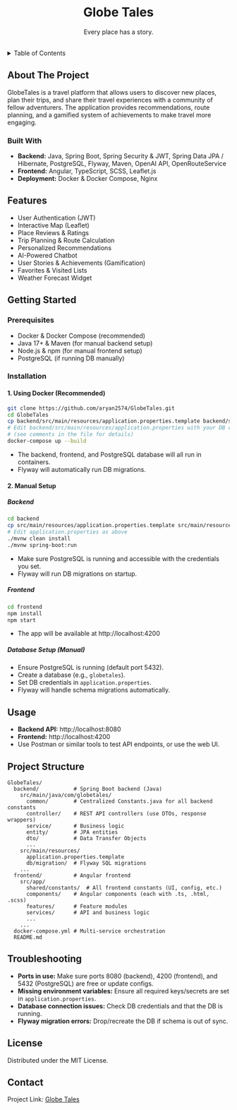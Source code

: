 <!-- Improved README.md for Globe Tales -->
<div align="center">
  <h1 align="center">Globe Tales</h1>
  <p align="center">
    Every place has a story.<br />
    <br />
  </p>
</div>

<details>
  <summary>Table of Contents</summary>
  <ol>
    <li><a href="#about-the-project">About The Project</a></li>
    <li><a href="#features">Features</a></li>
    <li><a href="#getting-started">Getting Started</a></li>
    <li><a href="#usage">Usage</a></li>
    <li><a href="#project-structure">Project Structure</a></li>
    <li><a href="#contributing">Contributing</a></li>
    <li><a href="#license">License</a></li>
    <li><a href="#contact">Contact</a></li>
  </ol>
</details>

## About The Project

GlobeTales is a travel platform that allows users to discover new places, plan their trips, and share their travel experiences with a community of fellow adventurers. The application provides recommendations, route planning, and a gamified system of achievements to make travel more engaging.

### Built With

- **Backend:** Java, Spring Boot, Spring Security & JWT, Spring Data JPA / Hibernate, PostgreSQL, Flyway, Maven, OpenAI API, OpenRouteService
- **Frontend:** Angular, TypeScript, SCSS, Leaflet.js
- **Deployment:** Docker & Docker Compose, Nginx

## Features

- User Authentication (JWT)
- Interactive Map (Leaflet)
- Place Reviews & Ratings
- Trip Planning & Route Calculation
- Personalized Recommendations
- AI-Powered Chatbot
- User Stories & Achievements (Gamification)
- Favorites & Visited Lists
- Weather Forecast Widget

## Getting Started

### Prerequisites

- Docker & Docker Compose (recommended)
- Java 17+ & Maven (for manual backend setup)
- Node.js & npm (for manual frontend setup)
- PostgreSQL (if running DB manually)

### Installation

#### 1. Using Docker (Recommended)

```bash
git clone https://github.com/aryan2574/GlobeTales.git
cd GlobeTales
cp backend/src/main/resources/application.properties.template backend/src/main/resources/application.properties
# Edit backend/src/main/resources/application.properties with your DB credentials, OpenAI, OpenRouteService keys, and JWT secret
# (see comments in the file for details)
docker-compose up --build
```

- The backend, frontend, and PostgreSQL database will all run in containers.
- Flyway will automatically run DB migrations.

#### 2. Manual Setup

##### Backend

```bash
cd backend
cp src/main/resources/application.properties.template src/main/resources/application.properties
# Edit application.properties as above
./mvnw clean install
./mvnw spring-boot:run
```

- Make sure PostgreSQL is running and accessible with the credentials you set.
- Flyway will run DB migrations on startup.

##### Frontend

```bash
cd frontend
npm install
npm start
```

- The app will be available at http://localhost:4200

##### Database Setup (Manual)

- Ensure PostgreSQL is running (default port 5432).
- Create a database (e.g., `globetales`).
- Set DB credentials in `application.properties`.
- Flyway will handle schema migrations automatically.

## Usage

- **Backend API:** http://localhost:8080
- **Frontend:** http://localhost:4200
- Use Postman or similar tools to test API endpoints, or use the web UI.

## Project Structure

```
GlobeTales/
  backend/           # Spring Boot backend (Java)
    src/main/java/com/globetales/
      common/        # Centralized Constants.java for all backend constants
      controller/    # REST API controllers (use DTOs, response wrappers)
      service/       # Business logic
      entity/        # JPA entities
      dto/           # Data Transfer Objects
      ...
    src/main/resources/
      application.properties.template
      db/migration/  # Flyway SQL migrations
    ...
  frontend/          # Angular frontend
    src/app/
      shared/constants/  # All frontend constants (UI, config, etc.)
      components/    # Angular components (each with .ts, .html, .scss)
      features/      # Feature modules
      services/      # API and business logic
      ...
    ...
  docker-compose.yml # Multi-service orchestration
  README.md
```

## Troubleshooting

- **Ports in use:** Make sure ports 8080 (backend), 4200 (frontend), and 5432 (PostgreSQL) are free or update configs.
- **Missing environment variables:** Ensure all required keys/secrets are set in `application.properties`.
- **Database connection issues:** Check DB credentials and that the DB is running.
- **Flyway migration errors:** Drop/recreate the DB if schema is out of sync.

## License

Distributed under the MIT License.

## Contact

Project Link: [Globe Tales](https://github.com/aryan2574/globe-tales)
